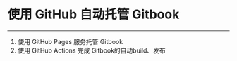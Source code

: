 # 使用 GitHub 自动托管 Gitbook
---
1. 使用 GitHub Pages 服务托管 Gitbook
1. 使用 GitHub Actions 完成 Gitbook的自动build、发布
